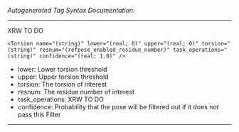 _Autogenerated Tag Syntax Documentation:_

---
XRW TO DO

```
<Torsion name="(string)" lower="(real; 0)" upper="(real; 0)" torsion="(string)" resnum="(refpose_enabled_residue_number)" task_operations="(string)" confidence="(real; 1.0)" />
```

-   lower: Lower torsion threshold
-   upper: Upper torsion threshold
-   torsion: The torsion of interest
-   resnum: The residue number of interest
-   task_operations: XRW TO DO
-   confidence: Probability that the pose will be filtered out if it does not pass this Filter

---
